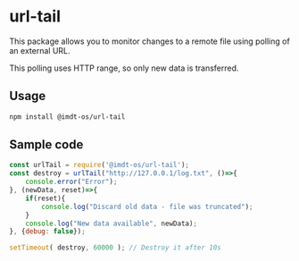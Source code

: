 # url-tail

This package allows you to monitor changes to a remote file using polling of an external URL.

This polling uses HTTP range, so only new data is transferred.

## Usage

```sh
npm install @imdt-os/url-tail
```

## Sample code

```js
const urlTail = require('@imdt-os/url-tail');
const destroy = urlTail("http://127.0.0.1/log.txt", ()=>{
    console.error("Error");
}, (newData, reset)=>{
    if(reset){
        console.log("Discard old data - file was truncated");
    }
    console.log("New data available", newData);
}, {debug: false});

setTimeout( destroy, 60000 ); // Destroy it after 10s
```
